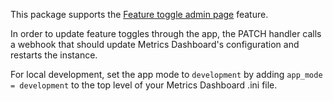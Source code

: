 This package supports the [Feature toggle admin page](https://metrics-dashboard.com/docs/metrics-dashboard/latest/administration/feature-toggles/) feature. 

In order to update feature toggles through the app, the PATCH handler calls a webhook that should update Metrics Dashboard's configuration and restarts the instance. 

For local development, set the app mode to `development` by adding `app_mode = development` to the top level of your Metrics Dashboard .ini file.